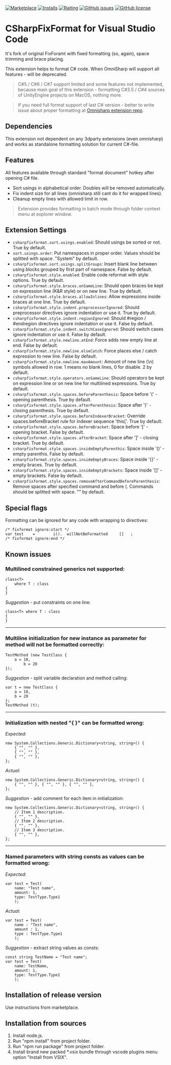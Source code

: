[![Marketplace](https://vsmarketplacebadge.apphb.com/version-short/Leopotam.csharpfixformat.svg)](https://marketplace.visualstudio.com/items?itemName=Leopotam.csharpfixformat)
[![Installs](https://vsmarketplacebadge.apphb.com/installs-short/Leopotam.csharpfixformat.svg)](https://marketplace.visualstudio.com/items?itemName=Leopotam.csharpfixformat)
[![Raiting](https://vsmarketplacebadge.apphb.com/rating-short/Leopotam.csharpfixformat.svg)](https://marketplace.visualstudio.com/items?itemName=Leopotam.csharpfixformat)
[![GitHub issues](https://img.shields.io/github/issues/Leopotam/vscode-csharpfixformat.svg)](https://github.com/Leopotam/vscode-csharpfixformat/issues)
[![GitHub license](https://img.shields.io/badge/license-MIT-blue.svg)](https://raw.githubusercontent.com/Leopotam/vscode-csharpfixformat/master/LICENSE)

# CSharpFixFormat for Visual Studio Code
It's fork of original FixForamt with fixed formatting (so, again), space trimming and brace placing.

This extension helps to format C# code. When OmniSharp will support all features - will be deprecated.

> C#5 / C#6 / C#7 support limited and some features not implemented, because main goal of this extension - formatting C#3.5 / C#4 sources of UnityEngine projects on MacOS, nothing more.

> If you need full format support of last C# version - better to write issue about proper formatting at [Omnisharp extension repo](https://github.com/OmniSharp/omnisharp-vscode/issues).

## Dependencies
This extension not dependent on any 3dparty extensions (even omnisharp) and works as standalone formatting solution for current C#-file.

## Features
All features available through standard "format document" hotkey after opening C# file.
  * Sort usings in alphabetical order. Doubles will be removed automatically.
  * Fix indent size for all lines (omnisharp still cant do it for wrapped lines).
  * Cleanup empty lines with allowed limit in row.

> Extension provides formatting in batch mode through folder context menu at explorer window.

## Extension Settings
* `csharpfixformat.sort.usings.enabled`: Should usings be sorted or not. True by default.
* `sort.usings.order`: Put namespaces in proper order. Values should be splitted with space. "System" by default.
* `csharpfixformat.sort.usings.splitGroups`: Insert blank line between using blocks grouped by first part of namespace. False by default.
* `csharpfixformat.style.enabled`: Enable code reformat with style options. True by default.
* `csharpfixformat.style.braces.onSameLine`: Should open braces be kept on expression line (K&R style) or on new line. True by default.
* `csharpfixformat.style.braces.allowInlines`: Allow expressions inside braces at one line. True by default.
* `csharpfixformat.style.indent.preprocessorIgnored`: Should preprocessor directives ignore indentation or use it. True by default.
* `csharpfixformat.style.indent.regionIgnored`: Should #region / #endregion directives ignore indentation or use it. False by default.
* `csharpfixformat.style.indent.switchCaseIgnored`: Should switch cases ignore indentation or use it. False by default.
* `csharpfixformat.style.newline.atEnd`: Force adds new empty line at end. False by default.
* `csharpfixformat.style.newline.elseCatch`: Force places else / catch expression to new line. False by default.
* `csharpfixformat.style.newline.maxAmount`: Amount of new line (\\n) symbols allowed in row. 1 means no blank lines, 0 for disable. 2 by default.
* `csharpfixformat.style.operators.onSameLine`: Should operators be kept on expression line or on new line for multilined expressions. True by default.
* `csharpfixformat.style.spaces.beforeParenthesis`: Space before '(' - opening parenthesis. True by default.
* `csharpfixformat.style.spaces.afterParenthesis`: Space after ')' - closing parenthesis. True by default.
* `csharpfixformat.style.spaces.beforeIndexerBracket`: Override spaces.beforeBracket rule for indexer sequence 'this['. True by default.
* `csharpfixformat.style.spaces.beforeBracket`: Space before '[' - opening bracket. False by default.
* `csharpfixformat.style.spaces.afterBracket`: Space after ']' - closing bracket. True by default.
* `csharpfixformat.style.spaces.insideEmptyParenthis`: Space inside '()' - empty parenthis. False by default.
* `csharpfixformat.style.spaces.insideEmptyBraces`: Space inside '{}' - empty braces. True by default.
* `csharpfixformat.style.spaces.insideEmptyBrackets`: Space inside '[]' - empty brackets. False by default.
* `csharpfixformat.style.spaces.removeAfterCommandBeforeParenthesis`: Remove spaces after specified command and before (. Commands should be splitted with space. "" by default.

## Special flags
Formatting can be ignored for any code with wrapping to directives:
```
/* fixformat ignore:start */
var test    =        i().  willNotBeFormatted     []   ;
/* fixformat ignore:end */
```


## Known issues
### Multilined constrained generics not supported:
```
class<T>
    where T : class
{
}
```
*Suggestion* - put constraints on one line:
```
class<T> where T : class
{
}
```
---
### Multiline initialization for new instance as parameter for method will not be formatted correctly:
```
TestMethod (new TestClass {
    a = 10,
        b = 20
});
```
*Suggestion* - split variable declaration and method calling:
```
var t = new TestClass {
    a = 10,
    b = 20
};
TestMethod (t);
```
---
### Initialization with nested "{ }" can be formatted wrong:
*Expected:*
```
new System.Collections.Generic.Dictionary<string, string>() {
    { "", "" },
    { "", "" },
    { "", "" },
};
```
*Actual:*
```
new System.Collections.Generic.Dictionary<string, string>()	{
    { "", "" }, { "", "" }, { "", "" },
};
```
*Suggestion* - add comment for each item in initialization:
```
new System.Collections.Generic.Dictionary<string, string>() {
    // Item 1 description.
    { "", "" },
    // Item 2 description.
    { "", "" },
    // Item 3 description.
    { "", "" },
};
```
---
### Named parameters with string consts as values can be formatted wrong:
*Expected:*
```
var test = Test(
    name: "Test name",
    amount: 1,
    type: TestType.Type1
    );
```
*Actual:*
```
var test = Test(
    name : "Test name",
    amount : 1,
    type : TestType.Type1
    );
```
*Suggestion* - extract string values as consts:
```
const string TestName = "Test name";
var test = Test(
    name: TestName,
    amount: 1,
    type: TestType.Type1
    );
```
## Installation of release version
Use instructions from marketplace.


## Installation from sources
1. Install node.js.
2. Run "npm install" from project folder.
3. Run "npm run package" from project folder.
4. Install brand new packed *.vsix bundle through vscode plugins menu option "Install from VSIX".